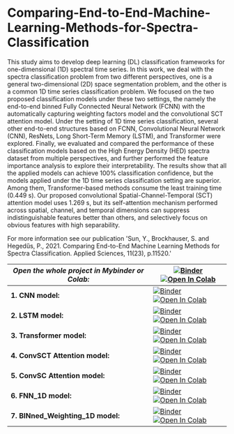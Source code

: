 # Comparing-End-to-End-Machine-Learning-Methods-for-Spectra-Classification
This study aims to develop deep learning (DL) classification frameworks for one-dimensional (1D) spectral time series. In this work, we deal with the spectra classification problem from two different perspectives, one is a general two-dimensional (2D) space segmentation problem, and the other is a common 1D time series classification problem. We focused on the two proposed classification models under these two settings, the namely the end-to-end binned Fully Connected Neural Network (FCNN) with the automatically capturing weighting factors model and the convolutional SCT attention model. Under the setting of 1D time series classification, several other end-to-end structures based on FCNN, Convolutional Neural Network (CNN), ResNets, Long Short-Term Memory (LSTM), and Transformer were explored. Finally, we evaluated and compared the performance of these classification models based on the High Energy Density (HED) spectra dataset from multiple perspectives, and further performed the feature importance analysis to explore their interpretability. The results show that all the applied models can achieve 100% classification confidence, but the models applied under the 1D time series classification setting are superior. Among them, Transformer-based methods consume the least training time (0.449 s). Our proposed convolutional Spatial-Channel-Temporal (SCT) attention model uses 1.269 s, but its self-attention mechanism performed across spatial, channel, and temporal dimensions can suppress indistinguishable features better than others, and selectively focus on obvious features with high separability.


For more information see our publication 'Sun, Y., Brockhauser, S. and Hegedűs, P., 2021. Comparing End-to-End Machine Learning Methods for Spectra Classification. Applied Sciences, 11(23), p.11520.'

| ***Open the whole project in Mybinder or Colab:*** | [![Binder](https://mybinder.org/badge_logo.svg)](https://mybinder.org/v2/gh/sunyue-xfel/Comparing-End-to-End-Machine-Learning-Methods-for-Spectra-Classification/HEAD) <a target="_blank" href="https://colab.research.google.com/github/sunyue-xfel/Comparing-End-to-End-Machine-Learning-Methods-for-Spectra-Classification">   <img src="https://colab.research.google.com/assets/colab-badge.svg" alt="Open In Colab"/> </a> |
| --- | --- |
| **1. CNN model:** | [![Binder](https://mybinder.org/badge_logo.svg)](https://mybinder.org/v2/gh/sunyue-xfel/Comparing-End-to-End-Machine-Learning-Methods-for-Spectra-Classification/HEAD?labpath=SpectralFingerprint_L2Beamtime-CNN-20230307-2mpool3.ipynb) <a target="_blank" href="https://colab.research.google.com/github/sunyue-xfel/Comparing-End-to-End-Machine-Learning-Methods-for-Spectra-Classification"> <img src="https://colab.research.google.com/assets/colab-badge.svg" alt="Open In Colab"/> </a> |
| **2. LSTM model:**|  [![Binder](https://mybinder.org/badge_logo.svg)](https://mybinder.org/v2/gh/sunyue-xfel/Comparing-End-to-End-Machine-Learning-Methods-for-Spectra-Classification/main?labpath=SpectralClassification-FNN1D-20230312.ipynb)   <a target="_blank" href="https://colab.research.google.com/github/sunyue-xfel/Comparing-End-to-End-Machine-Learning-Methods-for-Spectra-Classification/blob/main/SpectralClassification-FNN1D-20230312.ipynb">   <img src="https://colab.research.google.com/assets/colab-badge.svg" alt="Open In Colab"/> </a> |
| **3. Transformer model:** |  [![Binder](https://mybinder.org/badge_logo.svg)](https://mybinder.org/v2/gh/sunyue-xfel/Comparing-End-to-End-Machine-Learning-Methods-for-Spectra-Classification/main?labpath=SpectralClassification-TRANSFORMER-20210815-MultLen.ipynb) <a target="_blank" href="https://colab.research.google.com/github/sunyue-xfel/Comparing-End-to-End-Machine-Learning-Methods-for-Spectra-Classification/blob/main/SpectralClassification-TRANSFORMER-20210815-MultLen.ipynb">   <img src="https://colab.research.google.com/assets/colab-badge.svg" alt="Open In Colab"/> </a>| 
| **4. ConvSCT Attention model:** | [![Binder](https://mybinder.org/badge_logo.svg)](https://mybinder.org/v2/gh/sunyue-xfel/Comparing-End-to-End-Machine-Learning-Methods-for-Spectra-Classification/main?labpath=SpectralClassification-Convolutional%20SCT%20Attention-20230306.ipynb) <a target="_blank" href="https://colab.research.google.com/github/sunyue-xfel/Comparing-End-to-End-Machine-Learning-Methods-for-Spectra-Classification/blob/main/SpectralClassification-Convolutional%20SCT%20Attention-20230306.ipynb">   <img src="https://colab.research.google.com/assets/colab-badge.svg" alt="Open In Colab"/> </a>| 
| **5. ConvSC Attention model:** |  [![Binder](https://mybinder.org/badge_logo.svg)](https://mybinder.org/v2/gh/sunyue-xfel/Comparing-End-to-End-Machine-Learning-Methods-for-Spectra-Classification/main?labpath=SpectralClassification-Convolutional%20SC%20Attention-20210530.ipynb) <a target="_blank" href="https://colab.research.google.com/github/sunyue-xfel/Comparing-End-to-End-Machine-Learning-Methods-for-Spectra-Classification/blob/main/SpectralClassification-Convolutional%20SC%20Attention-20210530.ipynb">   <img src="https://colab.research.google.com/assets/colab-badge.svg" alt="Open In Colab"/> </a> | 
| **6. FNN_1D model:** |  [![Binder](https://mybinder.org/badge_logo.svg)](https://mybinder.org/v2/gh/sunyue-xfel/Comparing-End-to-End-Machine-Learning-Methods-for-Spectra-Classification/main?labpath=SpectralClassification-FNN1D-20230312.ipynb) <a target="_blank" href="https://colab.research.google.com/github/sunyue-xfel/Comparing-End-to-End-Machine-Learning-Methods-for-Spectra-Classification/blob/main/SpectralClassification-FNN1D-20230312.ipynb">   <img src="https://colab.research.google.com/assets/colab-badge.svg" alt="Open In Colab"/> </a> | 
| **7. BINned_Weighting_1D model:** |  [![Binder](https://mybinder.org/badge_logo.svg)](https://mybinder.org/v2/gh/sunyue-xfel/Comparing-End-to-End-Machine-Learning-Methods-for-Spectra-Classification/main?labpath=SpectralClassification-2Extreme-WeightModel-FNN-DiffBin-20210513.ipynb) <a target="_blank" href="https://colab.research.google.com/github/sunyue-xfel/Comparing-End-to-End-Machine-Learning-Methods-for-Spectra-Classification/blob/main/SpectralClassification-2Extreme-WeightModel-FNN-DiffBin-20210513.ipynb">  <img src="https://colab.research.google.com/assets/colab-badge.svg" alt="Open In Colab"/> </a> | 

